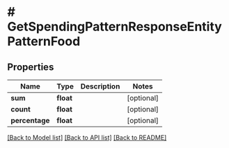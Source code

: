 # # GetSpendingPatternResponseEntityPatternFood

## Properties

Name | Type | Description | Notes
------------ | ------------- | ------------- | -------------
**sum** | **float** |  | [optional]
**count** | **float** |  | [optional]
**percentage** | **float** |  | [optional]

[[Back to Model list]](../../README.md#models) [[Back to API list]](../../README.md#endpoints) [[Back to README]](../../README.md)
